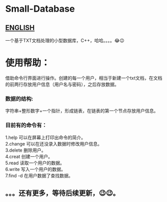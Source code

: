 # Small-Database
## [ENGLISH](https://githubfast.com/SongZihui-sudo/Small-Database/blob/main/README_ENGLISH.md)  
一个基于TXT文档处理的小型数据库，C++，哈哈。。。。😂😉  
# 使用帮助：  
借助命令行界面进行操作。创建的每一个用户，相当于新建一个txt文档，在文档的前两行存放用户信息（用户名与密码），之后存放数据。  
### 数据的结构:   
字符串+整形数字+一个指针，形成链表，在链表的第一个节点存放用户信息。  
### 目前有的命令有：  
1.help 可以在屏幕上打印出命令的简介。  
2.change 可以在还没录入数据时修改用户信息。  
3.delete 删除用户。  
4.creat 创建一个用户。  
5.read 读取一个用户的数据。  
6.write 写入一个用户的数据。  
7.find -d 在用户数据了查找数据。  
## 。。。还有更多，等待后续更新，😉😉。  
